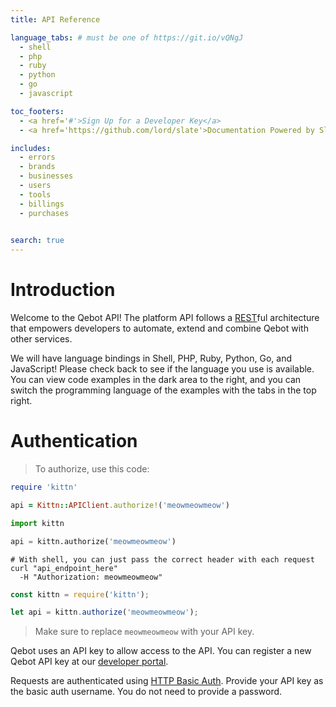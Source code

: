 ```yaml
---
title: API Reference

language_tabs: # must be one of https://git.io/vQNgJ
  - shell
  - php
  - ruby
  - python
  - go
  - javascript

toc_footers:
  - <a href='#'>Sign Up for a Developer Key</a>
  - <a href='https://github.com/lord/slate'>Documentation Powered by Slate</a>

includes:
  - errors
  - brands
  - businesses
  - users
  - tools
  - billings
  - purchases
  

search: true
---
```


# Introduction

Welcome to the Qebot API!  The platform API follows a [REST](https://en.wikipedia.org/wiki/Representational_state_transfer)ful architecture that empowers developers to automate, extend and combine Qebot with other services.

We will have language bindings in Shell, PHP, Ruby, Python, Go, and JavaScript!  Please check back to see if the language you use is available. You can view code examples in the dark area to the right, and you can switch the programming language of the examples with the tabs in the top right.

# Authentication

> To authorize, use this code:

```ruby
require 'kittn'

api = Kittn::APIClient.authorize!('meowmeowmeow')
```

```python
import kittn

api = kittn.authorize('meowmeowmeow')
```

```shell
# With shell, you can just pass the correct header with each request
curl "api_endpoint_here"
  -H "Authorization: meowmeowmeow"
```

```javascript
const kittn = require('kittn');

let api = kittn.authorize('meowmeowmeow');
```

> Make sure to replace `meowmeowmeow` with your API key.

Qebot uses an API key to allow access to the API. You can register a new Qebot API key at our [developer portal](http://example.com/developers).

Requests are authenticated using [HTTP Basic Auth](https://en.wikipedia.org/wiki/Basic_access_authentication). Provide your API key as the basic auth username. You do not need to provide a password.

